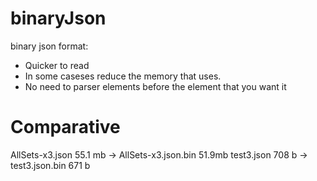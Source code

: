 # binaryJson

binary json format:
- Quicker to read 
- In some caseses reduce the memory that uses.
- No need to parser elements before the element that you want it

# Comparative

AllSets-x3.json 55.1 mb    ->   AllSets-x3.json.bin   51.9mb
test3.json 708 b    ->   test3.json.bin   671 b
